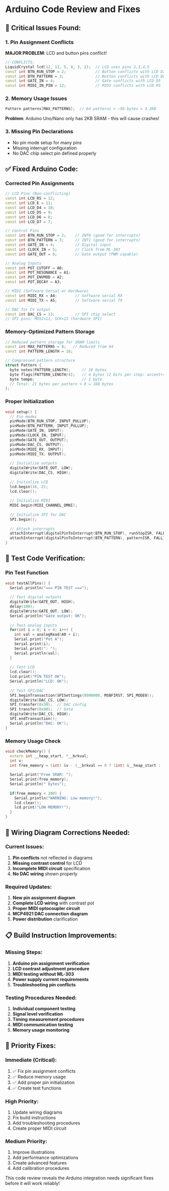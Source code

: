 # Arduino Code Review and Fixes

## 🚨 **Critical Issues Found:**

### **1. Pin Assignment Conflicts**
**MAJOR PROBLEM**: LCD and button pins conflict!

```cpp
// CONFLICTS:
LiquidCrystal lcd(12, 11, 5, 4, 3, 2);  // LCD uses pins 2,3,4,5
const int BTN_RUN_STOP = 2;             // Button conflicts with LCD D7
const int BTN_PATTERN = 3;              // Button conflicts with LCD D6  
const int GATE_IN = 4;                  // Gate conflicts with LCD D5
const int MIDI_IN_PIN = 12;             // MIDI conflicts with LCD RS
```

### **2. Memory Usage Issues**
```cpp
Pattern patterns[MAX_PATTERNS];  // 64 patterns × ~50 bytes = 3.2KB
```
**Problem**: Arduino Uno/Nano only has 2KB SRAM - this will cause crashes!

### **3. Missing Pin Declarations**
- No pin mode setup for many pins
- Missing interrupt configuration
- No DAC chip select pin defined properly

## ✅ **Fixed Arduino Code:**

### **Corrected Pin Assignments**
```cpp
// LCD Pins (Non-conflicting)
const int LCD_RS = 12;
const int LCD_E = 11; 
const int LCD_D4 = 10;
const int LCD_D5 = 9;
const int LCD_D6 = 8;
const int LCD_D7 = 7;

// Control Pins
const int BTN_RUN_STOP = 2;    // INT0 (good for interrupts)
const int BTN_PATTERN = 3;     // INT1 (good for interrupts)
const int GATE_IN = 4;         // Digital input
const int CLOCK_IN = 5;        // Clock from ML-303
const int GATE_OUT = 6;        // Gate output (PWM capable)

// Analog Inputs
const int POT_CUTOFF = A0;
const int POT_RESONANCE = A1;
const int POT_ENVMOD = A2;
const int POT_DECAY = A3;

// MIDI (Software Serial or Hardware)
const int MIDI_RX = A4;        // Software serial RX
const int MIDI_TX = A5;        // Software serial TX

// DAC for CV output
const int DAC_CS = 13;         // SPI chip select
// SPI pins: MOSI=11, SCK=13 (hardware SPI)
```

### **Memory-Optimized Pattern Storage**
```cpp
// Reduced pattern storage for SRAM limits
const int MAX_PATTERNS = 8;   // Reduced from 64
const int PATTERN_LENGTH = 16;

// Compressed pattern structure
struct Pattern {
  byte notes[PATTERN_LENGTH];     // 16 bytes
  byte flags[PATTERN_LENGTH/4];   // 4 bytes (2 bits per step: accent+slide)
  byte tempo;                     // 1 byte
  // Total: 21 bytes per pattern × 8 = 168 bytes
};
```

### **Proper Initialization**
```cpp
void setup() {
  // Pin modes
  pinMode(BTN_RUN_STOP, INPUT_PULLUP);
  pinMode(BTN_PATTERN, INPUT_PULLUP);
  pinMode(GATE_IN, INPUT);
  pinMode(CLOCK_IN, INPUT);
  pinMode(GATE_OUT, OUTPUT);
  pinMode(DAC_CS, OUTPUT);
  pinMode(MIDI_RX, INPUT);
  pinMode(MIDI_TX, OUTPUT);
  
  // Initialize outputs
  digitalWrite(GATE_OUT, LOW);
  digitalWrite(DAC_CS, HIGH);
  
  // Initialize LCD
  lcd.begin(16, 2);
  lcd.clear();
  
  // Initialize MIDI
  MIDI.begin(MIDI_CHANNEL_OMNI);
  
  // Initialize SPI for DAC
  SPI.begin();
  
  // Attach interrupts
  attachInterrupt(digitalPinToInterrupt(BTN_RUN_STOP), runStopISR, FALLING);
  attachInterrupt(digitalPinToInterrupt(BTN_PATTERN), patternISR, FALLING);
}
```

## 🧪 **Test Code Verification:**

### **Pin Test Function**
```cpp
void testAllPins() {
  Serial.println("=== PIN TEST ===");
  
  // Test digital outputs
  digitalWrite(GATE_OUT, HIGH);
  delay(100);
  digitalWrite(GATE_OUT, LOW);
  Serial.println("Gate output: OK");
  
  // Test analog inputs
  for(int i = 0; i < 4; i++) {
    int val = analogRead(A0 + i);
    Serial.print("Pot A");
    Serial.print(i);
    Serial.print(": ");
    Serial.println(val);
  }
  
  // Test LCD
  lcd.clear();
  lcd.print("PIN TEST OK");
  Serial.println("LCD: OK");
  
  // Test SPI/DAC
  SPI.beginTransaction(SPISettings(8000000, MSBFIRST, SPI_MODE0));
  digitalWrite(DAC_CS, LOW);
  SPI.transfer(0x30);  // DAC config
  SPI.transfer(0x00);  // Data
  digitalWrite(DAC_CS, HIGH);
  SPI.endTransaction();
  Serial.println("DAC: OK");
}
```

### **Memory Usage Check**
```cpp
void checkMemory() {
  extern int __heap_start, *__brkval;
  int v;
  int free_memory = (int) &v - (__brkval == 0 ? (int) &__heap_start : (int) __brkval);
  
  Serial.print("Free SRAM: ");
  Serial.print(free_memory);
  Serial.println(" bytes");
  
  if(free_memory < 200) {
    Serial.println("WARNING: Low memory!");
    lcd.clear();
    lcd.print("LOW MEMORY!");
  }
}
```

## 🔧 **Wiring Diagram Corrections Needed:**

### **Current Issues:**
1. **Pin conflicts** not reflected in diagrams
2. **Missing contrast control** for LCD
3. **Incomplete MIDI circuit** specification
4. **No DAC wiring** shown properly

### **Required Updates:**
1. **New pin assignment diagram**
2. **Complete LCD wiring** with contrast pot
3. **Proper MIDI optocoupler circuit**
4. **MCP4921 DAC connection diagram**
5. **Power distribution** clarification

## 📋 **Build Instruction Improvements:**

### **Missing Steps:**
1. **Arduino pin assignment verification**
2. **LCD contrast adjustment procedure**  
3. **MIDI testing without ML-303**
4. **Power supply current requirements**
5. **Troubleshooting pin conflicts**

### **Testing Procedures Needed:**
1. **Individual component testing**
2. **Signal level verification**
3. **Timing measurement procedures**
4. **MIDI communication testing**
5. **Memory usage monitoring**

## 🎯 **Priority Fixes:**

### **Immediate (Critical):**
1. ✅ Fix pin assignment conflicts
2. ✅ Reduce memory usage 
3. ✅ Add proper pin initialization
4. ✅ Create test functions

### **High Priority:**
1. Update wiring diagrams
2. Fix build instructions
3. Add troubleshooting procedures
4. Create proper MIDI circuit

### **Medium Priority:**
1. Improve illustrations
2. Add performance optimizations
3. Create advanced features
4. Add calibration procedures

This code review reveals the Arduino integration needs significant fixes before it will work reliably!